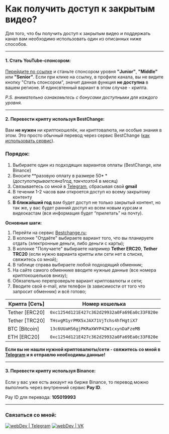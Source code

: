 # Как получить доступ к закрытым видео?

Для того, что бы получить доступ к закрытым видео и поддержать канал вам необходимо использовать один из описанных ниже способов.

---

#### 1. Стать YouTube-спонсором:
[Перейдите по ссылке][sponsor] и станьте спонсором уровня **"Junior"**, **"Middle"** или **"Senior"**.
Если при клике на ссылку, в профиле канала, вы не видите кнопку "Стать спонсором", значит данная функция **не доступна** в вашем регионе.
И единсвтенный вариант в этом случае - крипта.

_P.S. внимательно ознакомьтесь с бонусами доступными для каждого уровня._

---

#### 2. Перевести крипту используя BestChange:
Вам **не нужен** ни криптокошелёк, ни криптовалюта, ни особые знания в этом.
Это просто обычный перевод через сервис BestChange ([как использовать сервис](https://youtu.be/hgx0IScTiQM)).

### Порядок:
1. Выбираете один из подходящих вариантов оплаты (BestChange, или Binance)
2. Вносите **разовую оплату в размере 50$** (доступ открывается на 1 год, так что это 4$ в месяц)
3. Связываетесь со мной в [Telegram][telegram], сбрасывая свой **gmail**
4. В течении 1-2 часов вам откроется доступ ко всему закрытому контенту
5. **В ближайший год** вам будeт доступ не только закрытый контент, но так же, у вас будет ранний доступ ко всем новым курсам и видеокастам (вся информация будет “прилетать” на почту).

**Основные шаги:**
1. Перейти на сервис [Bestchange.ru](https://www.bestchange.ru);
2. В колонке "Отдаёте" выбираете вариант того, что вы планируете отдать (электронные деньги, либо деньги с карты);
3. В колонке "Получаете" выбираете например **Tether ERC20**, **Tether TRC20** (если нужно варианта крипты или сети нет в списке, свяжитесь со мной);
4. В таблице справа выбираете любой подходящий обменник;
5. На сайте самого обменнике вводите нужные данные (все номера криптокошельков внизу);
6. Обязательно перепроверьте вариант криптовалюты и сети;
7. Вводите свой e-mail, или телефон (в зависимости от того что запросит обменник) и всё готово;

|Крипта [Сеть]|Номер кошелька|
|--------|-----------|
|Tether [ERC20]|`0xc1254d121E427c362d29932a0Fa69Ea0c33F820e`|
|Tether [TRC20]|`THsvgM1yrPMX5xJAX71VjTchs4hfHgtiX7`|
|BTC [Bitcoin]|`13c6UUaHS6gjPKRaXWYP42W1cxynDaFzeMВ`|
|ETH [ERC20]|`0xc1254d121E427c362d29932a0Fa69Ea0c33F820e`|

**Если вы не нашли нужной криптовалюты/сети - свяжитесь со мной в [Telegram][telegram] и я отправлю необходимы данные!**

---

#### 3. Перевести крипту используя Binance:
Если у вас уже есть аккаунт на бирже Binance, то перевод можно выполнить через внутренний сервис **Pay ID**.

Pay ID для перевода: **105019993**

---

### Связаться со мной:
[<img alt="webDev | Telegram" src="https://img.shields.io/badge/telegram-229ED9.svg?&style=for-the-badge&logo=Telegram&logoColor=white" />][telegram]
[<img alt="webDev | VK" src="https://img.shields.io/badge/vk-4680C2.svg?&style=for-the-badge&logo=Twitter&logoColor=white" />][vk]

[vk]: https://vk.com/YauhenKavalchuk
[sponsor]: https://www.youtube.com/channel/UCE9ODjNIkOHrnSdkYWLfYhg/join
[telegram]: http://t.me/yauhenkavalchuk
